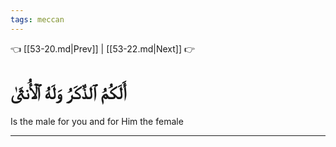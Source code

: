 ```yaml
---
tags: meccan
---
```


👈 [[53-20.md|Prev]] | [[53-22.md|Next]] 👉

# أَلَكُمُ ٱلذَّكَرُ وَلَهُ ٱلۡأُنثَىٰ

Is the male for you and for Him the female

---

